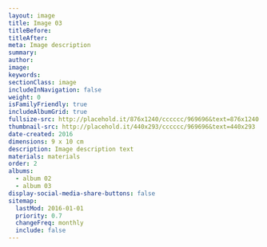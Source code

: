 ```yaml
---
layout: image
title: Image 03
titleBefore:
titleAfter:
meta: Image description
summary:
author:
image:
keywords:
sectionClass: image
includeInNavigation: false
weight: 0
isFamilyFriendly: true
includeAlbumGrid: true
fullsize-src: http://placehold.it/876x1240/cccccc/969696&text=876x1240
thumbnail-src: http://placehold.it/440x293/cccccc/969696&text=440x293
date-created: 2016
dimensions: 9 x 10 cm
description: Image description text
materials: materials
order: 2
albums:
  - album 02
  - album 03
display-social-media-share-buttons: false
sitemap:
  lastMod: 2016-01-01
  priority: 0.7
  changeFreq: monthly
  include: false
---
```

